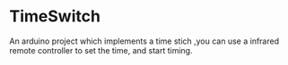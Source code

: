TimeSwitch
==========

An arduino project which implements a time stich ,you can use a infrared remote controller to set the time, and start  timing.

